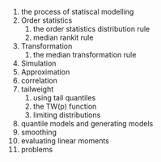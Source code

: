 1. the process of statiscal modelling 
2. Order statistics
	1. the order statistics distribution rule
	2. median rankit rule
3. Transformation
	1. the median transformation rule
4. Simulation
5. Approximation
6. correlation
7. tailweight
	1. using tail quantiles
	2. the TW(p) function
	3. limiting distributions
8. quantile models and generating models
9. smoothing
10. evaluating linear moments
11. problems